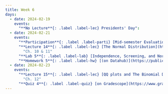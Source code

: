 ```yaml
---
title: Week 6
days:
  - date: 2024-02-19
    events:
      "**No Lecture**{: .label .label-lec} Presidents' Day":
  - date: 2024-02-21
    events:
      "**Participation**{: .label .label-parti} [Mid-semester Evaluation](https://forms.gle/ZgMDuQBFPShqi84s5) (by Mar. 1st)":
      "**Lecture 14**{: .label .label-lec} [The Normal Distribution](https://ph142-ucb.github.io/sp24/src/lec/l14-normal-distribution.pdf)([Recording](https://bcourses.berkeley.edu/courses/1532521/pages/lecture-14)) ":
        "Ch. 10 & 11"
      "**Lab 5**{: .label .label-lab} [Independence, Screening, and Normal Distribution](https://publichealth.datahub.berkeley.edu/hub/user-redirect/git-pull?repo=https%3A%2F%2Fgithub.com%2Fph142-ucb%2Fph142-sp24&urlpath=rstudio%2F&branch=main)(Due Feb. 27th)":
      "**Homework 5**{: .label .label-hw} [(on Datahub)](https://publichealth.datahub.berkeley.edu/hub/user-redirect/git-pull?repo=https%3A%2F%2Fgithub.com%2Fph142-ucb%2Fph142-sp24&urlpath=rstudio%2F&branch=main) [(Solutions)](https://ph142-ucb.github.io/sp24/src/hw-sol/hw05-sol.pdf)":
  - date: 2024-02-23
    events:
      "**Lecture 15**{: .label .label-lec} [QQ plots and The Binomial Distribution](https://ph142-ucb.github.io/sp24/src/lec/l15-normal-binomial.pdf)([recording](https://bcourses.berkeley.edu/courses/1532521/pages/lecture-15-2)) ": 
        "Ch. 12"
      "**Quiz 4**{: .label .label-quiz} [on Gradescope](https://www.gradescope.com/courses/704333) (Due Feb. 24th, 12PM noon PST)":
---
```

